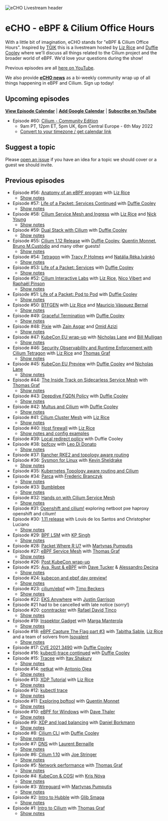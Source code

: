 ![eCHO Livestream header](images/echo-cilium-ebpf-k8s.png)

# eCHO - eBPF & Cilium Office Hours

With a little bit of imagination, eCHO stands for "eBPF & Cilium Office Hours". Inspired by [TGIK](https://github.com/vmware-tanzu/tgik) this is a livestream hosted by [Liz Rice](https://twitter.com/lizrice) and [Duffie Cooley](https://twitter.com/mauilion) where we'll discuss all things related to the Cilium project and the broader world of eBPF. We'd love your questions during the show!

Previous episodes are all [here on YouTube](https://www.youtube.com/playlist?list=PLDg_GiBbAx-mY3VFLPbLHcxo6wUjejAOC).

We also provide **[eCHO news](https://cilium.io/newsletter/)** as a bi-weekly community wrap up of all things happening in eBPF and Cilium. Sign up today!

## Upcoming episodes

[**View Episode Calendar**](https://calendar.google.com/calendar/embed?src=c_r0u072069ks1htjgkn8j4a9dj0%40group.calendar.google.com&ctz=Europe%2FLondon) | [**Add Google Calendar**](https://calendar.google.com/calendar/u/0?cid=Y19yMHUwNzIwNjlrczFodGpna244ajRhOWRqMEBncm91cC5jYWxlbmRhci5nb29nbGUuY29t) | [**Subscribe on YouTube**](https://youtube.com/playlist?list=PLDg_GiBbAx-mY3VFLPbLHcxo6wUjejAOC)

- Episode #60: [Cilium - Community Edition](https://youtu.be/vJLW8V72vMk)
  - 9am PT, 12pm ET, 5pm UK, 6pm Central Europe - 6th May 2022
  - [Convert to your timezone / get calendar link](https://www.timeanddate.com/worldclock/fixedtime.html?msg=eBPF+%26+Cilium+Office+Hours&iso=20220902T09&p1=224&ah=1)

## Suggest a topic

Please [open an issue](https://github.com/isovalent/eCHO/issues/new) if you have an idea for a topic we should cover or a guest we should invite.

## Previous episodes

- Episode #56: [Anatomy of an eBPF program](https://youtu.be/nXL737H8Kcc) with [Liz Rice](https://twitter.com/lizrice)
  - [Show notes](episodes/056)
- Episode #57: [Life of a Packet: Services Continued](https://youtu.be/Pju0MQRblmc) with [Duffie Cooley](https://twitter.com/mauilion)
  - [Show notes](episodes/057)
- Episode #58: [Cilium Service Mesh and Ingress](https://youtu.be/oeh3u4V2--M) with [Liz Rice](https://twitter.com/lizrice) and [Nick Young](https://twitter.com/youngnick)
  - [Show notes](episodes/058)
- Episode #59: [Dual Stack with Cilium](https://youtu.be/SwXvGeMy3Wg) with [Duffie Cooley](https://twitter.com/mauilion)
  - [Show notes](episodes/059)
- Episode #55: [Cilium 1.12 Release](https://youtu.be/oeh3u4V2--M) with [Duffie Cooley](https://twitter.com/mauilion), [Quentin
  Monnet](https://twitter.com/qeole), [Bruno M.Custódio](https://twitter.com/bmcustodio) and many other guests!
  - [Show notes](episodes/055)
- Episode #54: [Tetragon](https://youtu.be/vVFg8WkaeeM) with [Tracy P Holmes](https://twitter.com/tracypholmes) and [Natália Réka Ivánkó](https://twitter.com/nataliaivanko)
  - [Show notes](episodes/054)
- Episode #53: [Life of a Packet: Services](https://youtu.be/SGfMEpjq07Q) with [Duffie Cooley](https://twitter.com/mauilion)
  - [Show notes](episodes/053)
- Episode #52: [Cilium Interactive Labs](https://youtu.be/HiT2wxQdNBM) with [Liz Rice](https://twitter.com/lizrice), [Nico Vibert](https://twitter.com/nicovibert) and [Raphaël Pinson](https://twitter.com/raphink)
  - [Show notes](episodes/052)
- Episode #51: [Life of a Packet: Pod to Pod](https://youtu.be/0BKU6avwS98) with [Duffie Cooley](https://twitter.com/mauilion)
  - [Show notes](episodes/051)
- Episode #50: [BTFGEN](https://youtu.be/zdbCvGSdFiQ) with [Liz Rice](https://twitter.com/lizrice) and [Mauricio Vásquez Bernal](https://twitter.com/maurovasquezb)
  - [Show notes](episodes/050)
- Episode #49: [Graceful Termination](https://youtu.be/9GBxJMp6UkI) with [Duffie Cooley](https://twitter.com/mauilion)
  - [Show notes](episodes/049)
- Episode #48: [Pixie](https://youtu.be/j090RUVuKKk) with [Zain Asgar](https://twitter.com/zainasgar) and [Omid Azizi](https://twitter.com/oazizi)
  - [Show notes](/episodes/048)   
- Episode #47: [KubeCon EU wrap-up](https://youtu.be/fTTBk4YFeyc) with [Nicholas Lane](https://twitter.com/apinick) and [Bill Mulligan](https://twitter.com/breakawaybilly)
  - [Show notes](/episodes/047)  
- Episode #46: [Security Observability and Runtime Enforcement with Cilium Tetragon](https://youtu.be/1rpykZ8FUvs) with [Liz Rice](https://twitter.com/lizrice) and [Thomas Graf](https://twitter.com/tgraf__)
  - [Show notes](/episodes/046)  
- Episode #45: [KubeCon EU Preview](https://youtu.be/0-mD02qYXHg) with [Duffie
  Cooley](https://twitter.com/mauilion) and [Nicholas Lane](https://twitter.com/apinick)
  - [Show notes](/episodes/045)  
- Episode #44: [The Inside Track on Sidecarless Service Mesh](https://youtu.be/XpccICEYqiA) with [Thomas Graf](https://twitter.com/tgraf__)
  - [Show notes](/episodes/044)  
- Episode #43: [Deepdive FQDN Policy](https://youtu.be/iJ98HRZi8hM) with [Duffie
  Cooley](https://twitter.com/mauilion)
  - [Show notes](/episodes/043)  
- Episode #42: [Multus and Cilium](https://youtu.be/bIYZrSoGTFg) with [Duffie
  Cooley](https://twitter.com/mauilion)
  - [Show notes](/episodes/042)  
- Episode #41: [Cilium Cluster Mesh](https://youtu.be/VBOONHW65NU) with [Liz
  Rice](https://twitter.com/lizrice)
  - [Show notes](/episodes/041)  
- Episode #40: [Host firewall](https://youtu.be/GLLLcz398K0) with [Liz Rice](https://twitter.com/lizrice)
  - [Show notes and config examples](/episodes/040)
- Episode #39: [Local redirect policy](https://youtu.be/BT_gdlhjiQc) with Duffie Cooley
- Episode #38: [bpfcov](https://youtu.be/wul6NBU23zY) with [Leo Di Donato](https://twitter.com/leodido)
  - [Show notes](/episodes/038)
- Episode #37: [Rancher RKE2 and topology aware routing](https://youtu.be/P7WKlhyoyMA)
- Episode #36: [Sysmon for Linux](https://youtu.be/HsvYBnGq3FA) with [Kevin Sheldrake](https://twitter.com/kevsecurity)
  - [Show notes](/episodes/036)
- Episode #35: [Kubernetes Topology aware routing and Cilium](https://youtu.be/7Clr3rY02NQ)
- Episode #34: [Parca](https://youtu.be/HGyNZaJuqIM) with [Frederic Branczyk](https://twitter.com/fredbrancz)
  - [Show notes](/episodes/034)
- Episode #33: [Bumblebee](https://youtu.be/AYLpK5zHzCo)
  - [Show notes](/episodes/033)
- Episode #32: [Hands on with Cilium Service Mesh](https://youtu.be/s-tgbD7wN3U)
  - [Show notes](/episodes/032)
- Episode #31: [Openshift and cilium!](https://youtu.be/4jwIBS5IzYg) exploring
  netboot pxe haproxy openshift and cilium!
- Episode #30: [1.11 release](https://youtu.be/nsfbFUO8eu4) with Louis de los Santos and Christopher Luciano
  - [Show notes](/episodes/030)
- Episode #29: [BPF LSM](https://youtu.be/OBFYMBHrstI) with [KP Singh](https://twitter.com/_kpsingh)
  - [Show notes](/episodes/029)
- Episode #28: [Packet Where R U?](https://youtu.be/JEY3s0JAB1s) with [Martynas Pumputis](https://twitter.com/martyns)
- Episode #27: [eBPF Service Mesh](https://youtu.be/nJT0ASbGLvs) with [Thomas Graf](https://twitter.com/tgraf__)
  - [Show notes](/episodes/027)
- Episode #26: [Post KubeCon wrap-up](https://www.youtube.com/watch?v=Qw_epZdkHFw)
- Episode #25: [Aya, Rust & eBPF](https://youtu.be/TQ0ou-eFLAk) with [Dave Tucker](https://twitter.com/dave-tucker) & [Alessandro Decina](https://twitter.com/alessandrod)
  - [Show notes](/episodes/025)
- Episode #24: [kubecon and ebpf day preview!](https://youtu.be/do6yKVlICIc)
  - [Show notes](/episodes/024)
- Episode #23: [cilium/ebpf](https://youtu.be/8z2R13GRi5g) with [Timo Beckers](https://github.com/ti-mo)
  - [Show notes](/episodes/023)
- Episode #22: [EKS Anywhere](https://youtu.be/yAoZi89CZ5o) with [Justin Garrison](https://twitter.com/rothgar)
- Episode #21 had to be cancelled with late notice (sorry!)
- Episode #20: [conntracker](https://youtu.be/NuXo8waYKzA) with [Rafael David Tinco](https://twitter.com/rafaeldtinoco)
  - [Show notes](/epsisodes/020)
- Episode #19: [Inspektor Gadget](https://youtu.be/RZ2qNm_vlUc) with [Marga Manterola](https://twitter.com/marga_manterola)
  - [Show notes](/episodes/019)
- Episode #18: [eBPF Capture The Flag part #3](https://youtu.be/l18YnO2b7mM)
  with [Tabitha Sable](https://twitter.com/tabbysable), [Liz
  Rice](https://twitter.com/lizrice) and a team of solvers from
  [Isovalent](https://isovalent.com)
  - [Show notes](/episodes/018)
- Episode #17: [CVE 2021 3490](https://youtu.be/VZ1V2nMvQH4) with [Duffie
  Cooley](https://twitter.com/mauilion)
- Episode #16: [kubectl-trace continued](https://youtu.be/cXyYT0Zhors) with
  [Duffie Cooley](https://twitter.com/mauilion)
- Episode #15: [Tracee](https://youtu.be/aOgidMoPz9A) with [Itay Shakury](https://twitter.com/itaysk)
  - [Show notes](/episodes/015)
- Episode #14: [netkat](https://youtu.be/yabzjJMdI08) with [Antonio Ojea](https://twitter.com/itsuugo)
  - [Show notes](/episodes/014)  
- Episode #13: [XDP Tutorial](https://youtu.be/YUI78vC4qSQ) with [Liz Rice](https://twitter.com/lizrice)
  - [Show notes](/episodes/013)
- Episode #12: [kubectl trace](https://youtu.be/J-fyQ3H4hLw)
  - [Show notes](/episodes/012)
- Episode #11: [Exploring bpftool](https://youtu.be/1EOLh3zzWP4) with [Quentin Monnet](https://twitter.com/qeole)
  - [Show notes](/episodes/011)
- Episode #10: [eBPF for Windows](https://youtu.be/LrrV-eo6fug) with [Dave Thaler](https://github.com/dthaler)
  - [Show notes](/episodes/010)
- Episode #9: [XDP and load balancing](https://youtu.be/OIyPm6K4ooY) with [Daniel Borkmann](https://github.com/borkmann)
  - [Show notes](/episodes/009)
- Episode #8: [Cilium CLI](https://youtu.be/ndjmaM1i0WQ) with [Duffie Cooley](https://twitter.com/mauilion)
  - [Show notes](/episodes/008)
- Episode #7: [DNS](https://youtu.be/mo0RIJZypbQ) with [Laurent Bernaille](https://twitter.com/lbernail)
  - [Show notes](/episodes/007)
- Episode #6: [Cilium 1.10](https://youtu.be/y5xcvr_fgxc) with [Joe Stringer](https://twitter.com/joestringernz)
  - [Show notes](/episodes/006)
- Episode #5: [Network performance](https://youtu.be/2lGag_j4dIw) with [Thomas Graf](https://twitter.com/tgraf__)
  - [Show notes](/episodes/005)
- Episode #4: [KubeCon & COSI](https://youtu.be/d2I2kLd7AwU) with [Kris Nóva](https://twitter.com/krisnova)
  - [Show notes](/episodes/004)
- Episode #3: [Wireguard](https://youtu.be/-awkPi3D60E) with [Martynas Pumputis](https://twitter.com/martyns)
  - [Show notes](/episodes/003)
- Episode #2: [Intro to Hubble](https://youtu.be/hD2iJUyIXQw) with [Glib Smaga](https://twitter.com/glibsm)
  - [Show notes](/episodes/002)
- Episode #1: [Intro to Cilium](https://youtu.be/80OYrzS1dCA) with [Thomas Graf](https://twitter.com/tgraf__)
  - [Show notes](/episodes/001)
